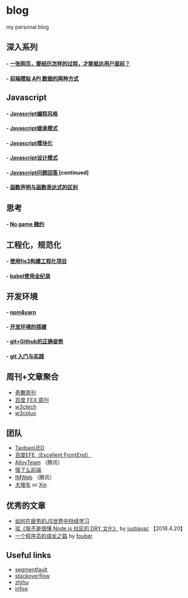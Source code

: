 blog
====

my personal blog

## 深入系列

#### - [一张网页，要经历怎样的过程，才能抵达用户面前？](https://github.com/xiaoyueyue165/blog/blob/master/docs/%E4%B8%80%E5%BC%A0%E7%BD%91%E9%A1%B5%EF%BC%8C%E8%A6%81%E7%BB%8F%E5%8E%86%E6%80%8E%E6%A0%B7%E7%9A%84%E8%BF%87%E7%A8%8B%EF%BC%8C%E6%89%8D%E8%83%BD%E6%8A%B5%E8%BE%BE%E7%94%A8%E6%88%B7%E9%9D%A2%E5%89%8D%EF%BC%9F.md) 
#### - [前端模拟 API 数据的两种方式](https://github.com/xiaoyueyue165/blog/issues/25)
## Javascript

#### - [Javascript编程风格](https://github.com/xiaoyueyue165/blog/issues/11)
#### - [Javascript继承模式](https://github.com/xiaoyueyue165/blog/issues/17)
#### - [Javascript模块化](https://github.com/xiaoyueyue165/blog/issues/23)
#### - [Javascript设计模式](https://github.com/xiaoyueyue165/blog/issues/26)
#### - [Javascript问题回答 ](https://github.com/xiaoyueyue165/blog/issues/15) [continued]
#### - [函数声明与函数表达式的区别](https://github.com/xiaoyueyue165/blog/issues/10)

## 思考

#### - [No game 赌约](https://github.com/xiaoyueyue165/blog/issues/13)

## 工程化，规范化

#### - [使用fis3构建工程化项目](https://github.com/xiaoyueyue165/blog/issues/14) 
#### - [babel使用全纪录](https://github.com/xiaoyueyue165/blog/issues/16) 

## 开发环境

#### - [npm&yarn](https://github.com/xiaoyueyue165/blog/issues/7)
#### - [开发环境的搭建](https://github.com/xiaoyueyue165/blog/issues/3)
#### - [git+Github的正确姿势 ](https://github.com/xiaoyueyue165/blog/issues/2)
#### - [git 入门与实践 ](https://github.com/xiaoyueyue165/blog/issues/1)

## 周刊+文章聚合

- [奇舞周刊](https://weekly.75team.com/)
- [百度 FEX 周刊](http://fex.baidu.com/weekly/)
- [w3ctech ](https://www.w3ctech.com/)
- [w3cplus](https://www.w3cplus.com/)

## 团队

- [TaobaoUED](http://taobaofed.org/categories/Web%E5%BC%80%E5%8F%91/)
- [百度EFE（Excellent FrontEnd）](http://efe.baidu.com/)
- [AlloyTeam](http://www.alloyteam.com/) （腾讯）
- [饿了么前端](https://zhuanlan.zhihu.com/ElemeFE)
- [IMWeb](http://imweb.io/) （腾讯）
- [大搜车](http://f2e.souche.com/blog/) or [Xin](https://blog.souche.com/)
## 优秀的文章

- [如何在疲劳的JS世界中持续学习](https://zhuanlan.zhihu.com/p/36339128)
- [驳《我不是很懂 Node.js 社区的 DRY 文化》](https://segmentfault.com/a/1190000014480379) by [justjavac](https://segmentfault.com/u/justjavac) 【2018.4.20】
- [一个程序员的成长之路](https://github.com/fouber/blog/issues/41) by [fouber](https://github.com/fouber)

## Useful links

- [segmentfault](https://segmentfault.com/u/xiaoyueyue165)
- [stackoverflow](https://stackoverflow.com/users/8273471/xiaoyueyue)
- [zhihu](https://www.zhihu.com/people/yan-yue-44-30/activities)
- [infoq](http://www.infoq.com/cn/)



